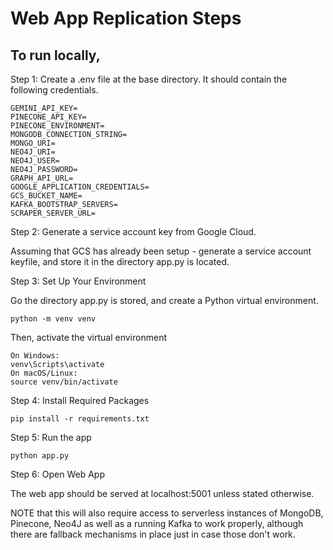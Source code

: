 # Web App Replication Steps

## To run locally,

Step 1: Create a .env file at the base directory. It should contain the following credentials.

```
GEMINI_API_KEY=
PINECONE_API_KEY=
PINECONE_ENVIRONMENT=
MONGODB_CONNECTION_STRING=
MONGO_URI=
NEO4J_URI=
NEO4J_USER=
NEO4J_PASSWORD=
GRAPH_API_URL=
GOOGLE_APPLICATION_CREDENTIALS=
GCS_BUCKET_NAME=
KAFKA_BOOTSTRAP_SERVERS=
SCRAPER_SERVER_URL=

```

Step 2: Generate a service account key from Google Cloud.

Assuming that GCS has already been setup - generate a service account keyfile, and store it in the directory app.py is located.

Step 3: Set Up Your Environment

Go the directory app.py is stored, and create a Python virtual environment.

```
python -m venv venv
```

Then, activate the virtual environment

```
On Windows:
venv\Scripts\activate
On macOS/Linux:
source venv/bin/activate
```

Step 4: Install Required Packages

```
pip install -r requirements.txt
```

Step 5: Run the app

```
python app.py
```

Step 6: Open Web App

The web app should be served at localhost:5001 unless stated otherwise.

NOTE that this will also require access to serverless instances of MongoDB, Pinecone, Neo4J as well as a running Kafka to work properly, although there are fallback mechanisms in place just in case those don't work.
